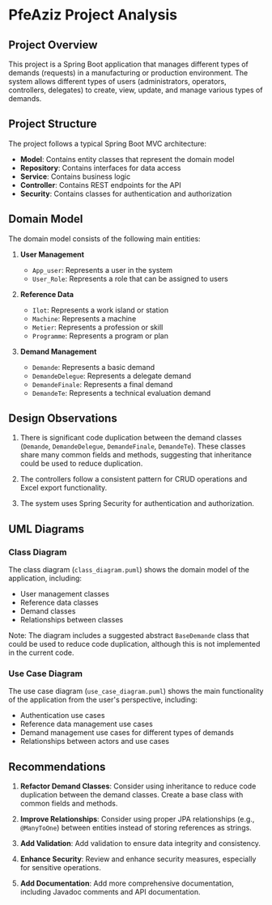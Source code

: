 # PfeAziz Project Analysis

## Project Overview
This project is a Spring Boot application that manages different types of demands (requests) in a manufacturing or production environment. The system allows different types of users (administrators, operators, controllers, delegates) to create, view, update, and manage various types of demands.

## Project Structure
The project follows a typical Spring Boot MVC architecture:

- **Model**: Contains entity classes that represent the domain model
- **Repository**: Contains interfaces for data access
- **Service**: Contains business logic
- **Controller**: Contains REST endpoints for the API
- **Security**: Contains classes for authentication and authorization

## Domain Model
The domain model consists of the following main entities:

1. **User Management**
   - `App_user`: Represents a user in the system
   - `User_Role`: Represents a role that can be assigned to users

2. **Reference Data**
   - `Ilot`: Represents a work island or station
   - `Machine`: Represents a machine
   - `Metier`: Represents a profession or skill
   - `Programme`: Represents a program or plan

3. **Demand Management**
   - `Demande`: Represents a basic demand
   - `DemandeDelegue`: Represents a delegate demand
   - `DemandeFinale`: Represents a final demand
   - `DemandeTe`: Represents a technical evaluation demand

## Design Observations
1. There is significant code duplication between the demand classes (`Demande`, `DemandeDelegue`, `DemandeFinale`, `DemandeTe`). These classes share many common fields and methods, suggesting that inheritance could be used to reduce duplication.

2. The controllers follow a consistent pattern for CRUD operations and Excel export functionality.

3. The system uses Spring Security for authentication and authorization.

## UML Diagrams

### Class Diagram
The class diagram (`class_diagram.puml`) shows the domain model of the application, including:
- User management classes
- Reference data classes
- Demand classes
- Relationships between classes

Note: The diagram includes a suggested abstract `BaseDemande` class that could be used to reduce code duplication, although this is not implemented in the current code.

### Use Case Diagram
The use case diagram (`use_case_diagram.puml`) shows the main functionality of the application from the user's perspective, including:
- Authentication use cases
- Reference data management use cases
- Demand management use cases for different types of demands
- Relationships between actors and use cases

## Recommendations
1. **Refactor Demand Classes**: Consider using inheritance to reduce code duplication between the demand classes. Create a base class with common fields and methods.

2. **Improve Relationships**: Consider using proper JPA relationships (e.g., `@ManyToOne`) between entities instead of storing references as strings.

3. **Add Validation**: Add validation to ensure data integrity and consistency.

4. **Enhance Security**: Review and enhance security measures, especially for sensitive operations.

5. **Add Documentation**: Add more comprehensive documentation, including Javadoc comments and API documentation.